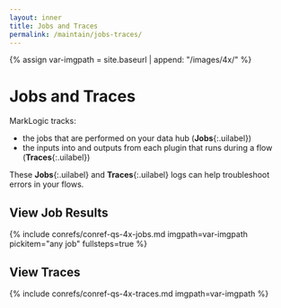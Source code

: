 ```yaml
---
layout: inner
title: Jobs and Traces
permalink: /maintain/jobs-traces/
---
```


{% assign var-imgpath = site.baseurl | append: "/images/4x/" %}


# Jobs and Traces

MarkLogic tracks:
- the jobs that are performed on your data hub (**Jobs**{:.uilabel})
- the inputs into and outputs from each plugin that runs during a flow (**Traces**{:.uilabel})

These **Jobs**{:.uilabel} and **Traces**{:.uilabel} logs can help troubleshoot errors in your flows.


## View Job Results
{% include conrefs/conref-qs-4x-jobs.md imgpath=var-imgpath pickitem="any job" fullsteps=true %}


## View Traces
{% include conrefs/conref-qs-4x-traces.md imgpath=var-imgpath %}


<!--
## Export Jobs and Traces
## Delete Jobs and Traces
-->